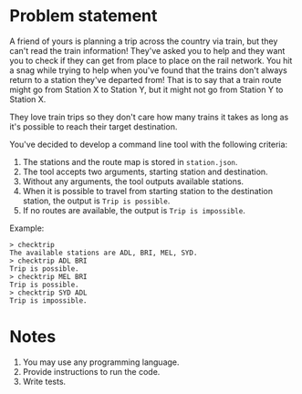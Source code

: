 # Problem statement
A friend of yours is planning a trip across the country via train, but they can't read the train information! They've asked you to help and they want you to check if they can get from place to place on the rail network. You hit a snag while trying to help when you've found that the trains don't always return to a station they've departed from! That is to say that a train route might go from Station X to Station Y, but it might not go from Station Y to Station X.

They love train trips so they don't care how many trains it takes as long as it's possible to reach their target destination.

You've decided to develop a command line tool with the following criteria:

1. The stations and the route map is stored in `station.json`.
2. The tool accepts two arguments, starting station and destination.
3. Without any arguments, the tool outputs available stations.
4. When it is possible to travel from starting station to the destination station, the output is `Trip is possible`.
5. If no routes are available, the output is `Trip is impossible`.


Example:
```
> checktrip
The available stations are ADL, BRI, MEL, SYD.
> checktrip ADL BRI
Trip is possible.
> checktrip MEL BRI
Trip is possible.
> checktrip SYD ADL
Trip is impossible.
```

# Notes
1. You may use any programming language.
2. Provide instructions to run the code.
3. Write tests.
